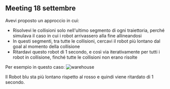 <h2>Meeting 18 settembre</h2>
Avevi proposto un approccio in cui:
<ul>
  <li>Risolvevi le collisioni solo nell'ultimo segmento di ogni traiettoria, perché simulava il caso in cui i robot arrivassero alla fine allineandosi</li>
  <li>In questi segmenti, tra tutte le collisioni, cercavi il robot più lontano dal goal al momento della collisione</li>
  <li>Ritardavi questo robot di 1 secondo, e così via iterativamente per tutti i robot in collisione, finché tutte le collisioni non erano risolte</li>
</ul>

Per esempio in questo caso:
![warehouse](https://github.com/user-attachments/assets/d00d7ee6-945a-4019-8f8e-2e1f318740d4)

Il Robot blu sta più lontano rispetto al rosso e quindi viene ritardato di 1 secondo.
